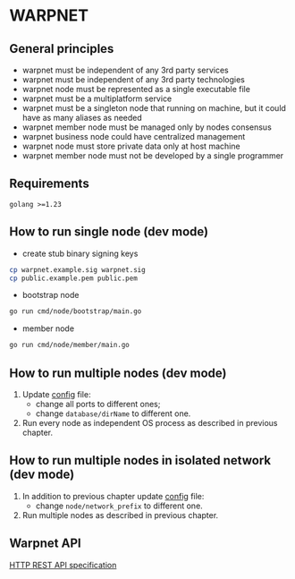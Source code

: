 # WARPNET
## General principles
- warpnet must be independent of any 3rd party services
- warpnet must be independent of any 3rd party technologies
- warpnet node must be represented as a single executable file
- warpnet must be a multiplatform service
- warpnet must be a singleton node that running on machine, but it could have as many aliases as needed
- warpnet member node must be managed only by nodes consensus
- warpnet business node could have centralized management
- warpnet node must store private data only at host machine
- warpnet member node must not be developed by a single programmer
## Requirements
    golang >=1.23

## How to run single node (dev mode)
- create stub binary signing keys
```bash 
cp warpnet.example.sig warpnet.sig 
cp public.example.pem public.pem
```
- bootstrap node
```bash 
go run cmd/node/bootstrap/main.go
```
- member node
```bash 
go run cmd/node/member/main.go
```

## How to run multiple nodes (dev mode)
1. Update [config](./version) file:
   - change all ports to different ones;
   - change `database/dirName` to different one.
2. Run every node as independent OS process
as described in previous chapter.

## How to run multiple nodes in isolated network (dev mode)
1. In addition to previous chapter update [config](./version) file:
    - change `node/network_prefix` to different one.
2. Run multiple nodes as described in previous chapter.

## Warpnet API
[HTTP REST API specification](spec/local-api.yml)


